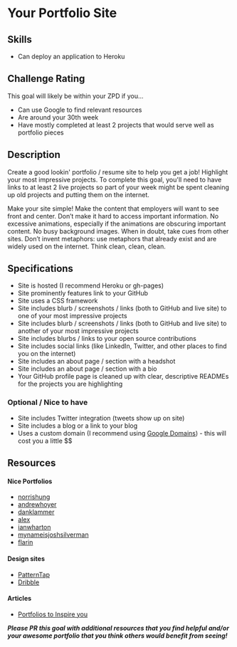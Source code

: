 # Your Portfolio Site

## Skills

- Can deploy an application to Heroku

## Challenge Rating

This goal will likely be within your ZPD if you...

- Can use Google to find relevant resources
- Are around your 30th week
- Have mostly completed at least 2 projects that would serve well as portfolio pieces

## Description

Create a good lookin' portfolio / resume site to help you get a job! Highlight your most impressive projects. To complete this goal, you'll need to have links to at least 2 live projects so part of your week might be spent cleaning up old projects and putting them on the internet.

Make your site simple! Make the content that employers will want to see front and center. Don’t make it hard to access important information. No excessive animations, especially if the animations are obscuring important content. No busy background images. When in doubt, take cues from other sites. Don’t invent metaphors: use metaphors that already exist and are widely used on the internet. Think clean, clean, clean.

## Specifications

- Site is hosted (I recommend Heroku or gh-pages)
- Site prominently features link to your GitHub
- Site uses a CSS framework
- Site includes blurb / screenshots / links (both to GitHub and live site) to one of your most impressive projects
- Site includes blurb / screenshots / links (both to GitHub and live site) to another of your most impressive projects
- Site includes blurbs / links to your open source contributions
- Site includes social links (like LinkedIn, Twitter, and other places to find you on the internet)
- Site includes an about page / section with a headshot
- Site includes an about page / section with a bio
- Your GitHub profile page is cleaned up with clear, descriptive READMEs for the projects you are highlighting

### Optional / Nice to have

- Site includes Twitter integration (tweets show up on site)
- Site includes a blog or a link to your blog
- Uses a custom domain (I recommend using [Google Domains](https://domains.google/)) - this will cost you a little $$

## Resources

#### Nice Portfolios

- [norrishung](http://www.norrishung.com/)
- [andrewhoyer](http://andrew.wang-hoyer.com/)
- [danklammer](http://danklammer.com/)
- [alex](https://alex.dytry.ch/)
- [ianwharton](http://www.ianwharton.com/)
- [mynameisjoshsilverman](http://www.mynameisjoshsilverman.com/)
- [flarin](http://www.flarin.com/)

#### Design sites

- [PatternTap](http://zurb.com/patterntap)
- [Dribble](https://dribbble.com/)

#### Articles

- [Portfolios to Inspire you](https://medium.com/@learntocodewithme/15-web-developer-portfolios-to-inspire-you-137fb1743cae)

***Please PR this goal with additional resources that you find helpful and/or your awesome portfolio that you think others would benefit from seeing!***
